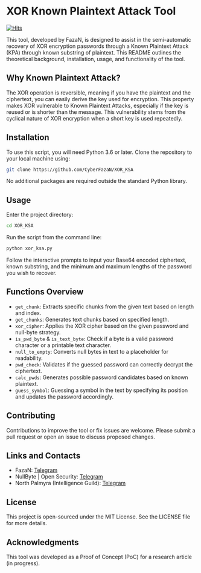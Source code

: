 # XOR Known Plaintext Attack Tool

  [![Hits](https://hits.sh/github.com/CyberFazaN/XOR_KPA/hits.svg)](https://hits.sh/github.com/CyberFazaN/XOR_KPA/)

This tool, developed by FazaN, is designed to assist in the semi-automatic recovery of XOR encryption passwords through a Known Plaintext Attack (KPA) through known substring of plaintext. This README outlines the theoretical background, installation, usage, and functionality of the tool.

## Why Known Plaintext Attack?

The XOR operation is reversible, meaning if you have the plaintext and the ciphertext, you can easily derive the key used for encryption. This property makes XOR vulnerable to Known Plaintext Attacks, especially if the key is reused or is shorter than the message. This vulnerability stems from the cyclical nature of XOR encryption when a short key is used repeatedly.

## Installation

To use this script, you will need Python 3.6 or later. Clone the repository to your local machine using:

```bash
git clone https://github.com/CyberFazaN/XOR_KSA
```

No additional packages are required outside the standard Python library.

## Usage

Enter the project directory:

```bash
cd XOR_KSA
```

Run the script from the command line:

```bash
python xor_ksa.py
```

Follow the interactive prompts to input your Base64 encoded ciphertext, known substring, and the minimum and maximum lengths of the password you wish to recover.

## Functions Overview

- `get_chunk`: Extracts specific chunks from the given text based on length and index.
- `get_chunks`: Generates text chunks based on specified length.
- `xor_cipher`: Applies the XOR cipher based on the given password and null-byte strategy.
- `is_pwd_byte` & `is_text_byte`: Check if a byte is a valid password character or a printable text character.
- `null_to_empty`: Converts null bytes in text to a placeholder for readability.
- `pwd_check`: Validates if the guessed password can correctly decrypt the ciphertext.
- `calc_pwds`: Generates possible password candidates based on known plaintext.
- `guess_symbol`: Guessing a symbol in the text by specifying its position and updates the password accordingly.

## Contributing

Contributions to improve the tool or fix issues are welcome. Please submit a pull request or open an issue to discuss proposed changes.

## Links and Contacts

- FazaN: [Telegram](https://t.me/CyberFazaN)
- NullByte | Open Security: [Telegram](https://t.me/NByteOSC)
- North Palmyra (Intelligence Guild): [Telegram](https://t.me/intelligence_guild)

## License

This project is open-sourced under the MIT License. See the LICENSE file for more details.

## Acknowledgments

This tool was developed as a Proof of Concept (PoC) for a research article (in progress).
